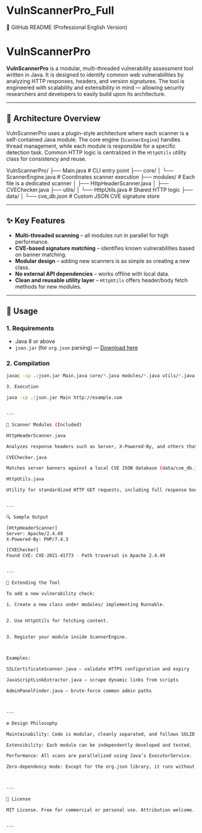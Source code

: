 # VulnScannerPro_Full
📘 GitHub README (Professional English Version)

# VulnScannerPro

**VulnScannerPro** is a modular, multi-threaded vulnerability assessment tool written in Java. It is designed to identify common web vulnerabilities by analyzing HTTP responses, headers, and version signatures. The tool is engineered with scalability and extensibility in mind — allowing security researchers and developers to easily build upon its architecture.

---

## 🧠 Architecture Overview

VulnScannerPro uses a plugin-style architecture where each scanner is a self-contained Java module. The core engine (`ScannerEngine`) handles thread management, while each module is responsible for a specific detection task. Common HTTP logic is centralized in the `HttpUtils` utility class for consistency and reuse.

VulnScannerPro/ ├── Main.java                 # CLI entry point ├── core/ │   └── ScannerEngine.java   # Coordinates scanner execution ├── modules/                 # Each file is a dedicated scanner │   ├── HttpHeaderScanner.java │   ├── CVEChecker.java ├── utils/ │   └── HttpUtils.java       # Shared HTTP logic ├── data/ │   └── cve_db.json          # Custom JSON CVE signature store

---

## ✨ Key Features

- **Multi-threaded scanning** – all modules run in parallel for high performance.
- **CVE-based signature matching** – identifies known vulnerabilities based on banner matching.
- **Modular design** – adding new scanners is as simple as creating a new class.
- **No external API dependencies** – works offline with local data.
- **Clean and reusable utility layer** – `HttpUtils` offers header/body fetch methods for new modules.

---

## 🔧 Usage

### 1. Requirements

- Java 8 or above
- `json.jar` (for `org.json` parsing) — [Download here](https://repo1.maven.org/maven2/org/json/json/)

### 2. Compilation

```bash
javac -cp .:json.jar Main.java core/*.java modules/*.java utils/*.java

3. Execution

java -cp .:json.jar Main http://example.com


---

🧪 Scanner Modules (Included)

HttpHeaderScanner.java

Analyzes response headers such as Server, X-Powered-By, and others that may disclose backend technologies or misconfigurations.

CVEChecker.java

Matches server banners against a local CVE JSON database (data/cve_db.json). This can be extended with additional entries or automated feeds.

HttpUtils.java

Utility for standardized HTTP GET requests, including full response body and headers extraction. Encourages consistency across modules.


---

🔍 Sample Output

[HttpHeaderScanner]
Server: Apache/2.4.49
X-Powered-By: PHP/7.4.3

[CVEChecker]
Found CVE: CVE-2021-41773 - Path traversal in Apache 2.4.49


---

🧩 Extending the Tool

To add a new vulnerability check:

1. Create a new class under modules/ implementing Runnable.


2. Use HttpUtils for fetching content.


3. Register your module inside ScannerEngine.



Examples:

SSLCertificateScanner.java – validate HTTPS configuration and expiry

JavaScriptLinkExtractor.java – scrape dynamic links from scripts

AdminPanelFinder.java – brute-force common admin paths



---

⚙️ Design Philosophy

Maintainability: Code is modular, cleanly separated, and follows SOLID principles.

Extensibility: Each module can be independently developed and tested.

Performance: All scans are parallelized using Java’s ExecutorService.

Zero-dependency mode: Except for the org.json library, it runs without APIs or databases.



---

📃 License

MIT License. Free for commercial or personal use. Attribution welcome.


---

